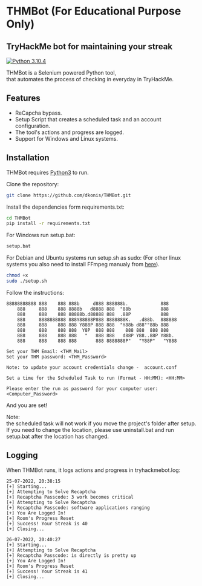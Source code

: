 # THMBot (For Educational Purpose Only)
## TryHackMe bot for maintaining your streak

[![Python 3.10.4](https://img.shields.io/badge/python-3.10.4-yellow.svg)](https://www.python.org/)

THMBot is a Selenium powered Python tool,<br />
that automates the process of checking in everyday in TryHackMe.

## Features

- ReCapcha bypass.
- Setup Script that creates a scheduled task and an account configuration.
- The tool's actions and progress are logged.
- Support for Windows and Linux systems.



## Installation

THMBot requires [Python3](https://www.python.org/) to run.

Clone the repository:

```sh
git clone https://github.com/dkonis/THMBot.git
```

Install the dependencies form requirements.txt:

```sh
cd THMBot
pip install -r requirements.txt
```

For Windows run setup.bat:

```cmd
setup.bat
```

For Debian and Ubuntu systems run setup.sh as sudo:
(For other linux systems you also need to install FFmpeg manualy from [here](https://ffmpeg.org/download.html#build-linux)).

```sh
chmod +x 
sudo ./setup.sh
```

Follow the instructions:

```
88888888888 888    888 888b     d888 888888b.            888
    888     888    888 8888b   d8888 888  "88b           888
    888     888    888 88888b.d88888 888  .88P           888
    888     8888888888 888Y88888P888 8888888K.   .d88b.  888888
    888     888    888 888 Y888P 888 888  "Y88b d88""88b 888
    888     888    888 888  Y8P  888 888    888 888  888 888
    888     888    888 888   "   888 888   d88P Y88..88P Y88b.
    888     888    888 888       888 8888888P"   "Y88P"   "Y888

Set your THM Email: <THM_Mail>
Set your THM password: <THM_Password>

Note: to update your account credentials change -  account.conf 

Set a time for the Scheduled Task to run (Format - HH:MM): <HH:MM>

Please enter the run as password for your computer user: <Computer_Password>
```
And you are set!

Note:<br />
the scheduled task will not work if you move the project's folder after setup.<br />
If you need to change the location, please use uninstall.bat and run setup.bat after the location has changed.

## Logging

When THMBot runs, it logs actions and progress in tryhackmebot.log:

```
25-07-2022, 20:38:15
[+] Starting...
[+] Attempting to Solve Recaptcha
[+] Recaptcha Passcode: 3 work becomes critical
[+] Attempting to Solve Recaptcha
[+] Recaptcha Passcode: software applications ranging
[+] You Are Logged In!
[+] Room's Progress Reset
[+] Success! Your Streak is 40
[+] Closing...

26-07-2022, 20:40:27
[+] Starting...
[+] Attempting to Solve Recaptcha
[+] Recaptcha Passcode: is directly is pretty up
[+] You Are Logged In!
[+] Room's Progress Reset
[+] Success! Your Streak is 41
[+] Closing...
```